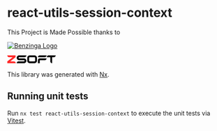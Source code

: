# react-utils-session-context

This Project is Made Possible thanks to

[![Benzinga Logo](https://import.cdn.thinkific.com/222214/D3r5EJy9SZaNsaY7dQsj_Benzinga-logo-navy.svg)](www.benzinga.com)

[![ZSoft Logo](../../../images/ZSoft.svg)](https://github.com/znackasha)

This library was generated with [Nx](https://nx.dev).

## Running unit tests

Run `nx test react-utils-session-context` to execute the unit tests via [Vitest](https://vitest.dev/).
